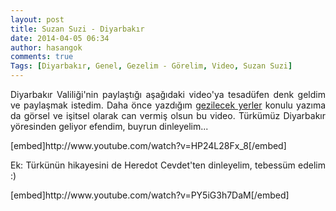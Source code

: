 ```yaml
---
layout: post
title: Suzan Suzi - Diyarbakır
date: 2014-04-05 06:34
author: hasangok
comments: true
Tags: [Diyarbakır, Genel, Gezelim - Görelim, Video, Suzan Suzi]
---
```

<p style="text-align: justify;">Diyarbakır Valiliği'nin paylaştığı aşağıdaki video'ya tesadüfen denk geldim ve paylaşmak istedim. Daha önce yazdığım <a title="Diyarbakır’da Gezilecek Yerler" href="http://www.hasangok.com.tr/95/diyarbakirda-gezilecek-yerler.html">gezilecek yerler</a> konulu yazıma da görsel ve işitsel olarak can vermiş olsun bu video. Türkümüz Diyarbakır yöresinden geliyor efendim, buyrun dinleyelim...</p>
<p style="text-align: justify;">[embed]http://www.youtube.com/watch?v=HP24L28Fx_8[/embed]</p>
<p style="text-align: justify;">Ek: Türkünün hikayesini de Heredot Cevdet'ten dinleyelim, tebessüm edelim :)</p>
<p style="text-align: justify;">[embed]http://www.youtube.com/watch?v=PY5iG3h7DaM[/embed]</p>

